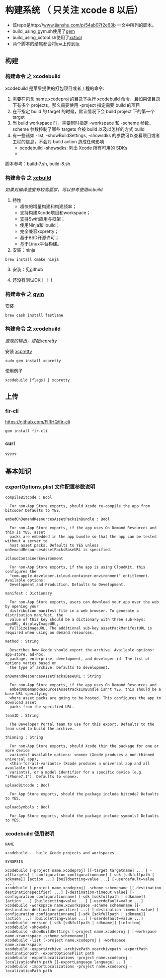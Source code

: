 # 构建系统 （ 只关注 xcode 8 以后）

* 该repo是http://www.jianshu.com/p/54ab07f2e63b 一文中所列的脚本。
* build_using_gym.sh使用了[gem](https://github.com/fastlane/fastlane)
* build_using_xctool.sh使用了[xctool](https://github.com/facebook/xctool)
* 两个脚本的结尾都会将ipa上传到[fir](https://github.com/FIRHQ/fir-cli)

## 构建

### 构建命令 之 xcodebuild

xcodebuild 是苹果提供的打包项目或者工程的命令:
1. 需要在包含 name.xcodeproj 的目录下执行 xcodebuild 命令，且如果该目录下有多个 projects，那么需要使用 -project 指定需要 build 的项目
2. 在不指定 build 的 target 的时候，默认情况下会 build project 下的第一个 target
3. 当 build workspace 时，需要同时指定 -workspace 和 -scheme 参数，scheme 参数控制了哪些 targets 会被 build 以及以怎样的方式 build
4. 有一些诸如 -list, -showBuildSettings, -showsdks 的参数可以查看项目或者工程的信息，不会对 build action 造成任何影响
	- xcodebuild -showsdks: 列出 Xcode 所有可用的 SDKs
	- 

脚本参考：build-7.sh, build-8.sh


### 构建命令 之 [xcbuild](https://github.com/facebook/xcbuild)

*如果对编译速度有较高要求，可以参考使用xcbuild*

1. 特性
	* 超快的增量构建和构建频率；
	* 支持构建Xcode项目和workspace；
	* 支持Swift应用与框架；
	* 使用Ninja和llbuild；
	* 完全兼容xcpretty；
	* 基于BSD开源许可；
	* 基于Linux平台构建。
2. 安装：ninja
```
brew install cmake ninja
```
3. 安装：见github

4. 还没有测试OK！！！


### 构建命令 之 [gym](https://github.com/fastlane/fastlane)

安装

```
brew cask install fastlane
```

### 构建命令 之 xcodebuild

*直观的输出，搭配xcpretty*

安装 [xcpretty](https://github.com/supermarin/xcpretty)
```
sudo gem install xcpretty
```

使用例子
```
xcodebuild [flags] | xcpretty
```

## 上传

### fir-cli

https://github.com/FIRHQ/fir-cli

```
gem install fir-cli
```

### curl


?????


## 基本知识

### exportOptions.plist 文件配置参数说明

```
compileBitcode : Bool

  For non-App Store exports, should Xcode re-compile the app from bitcode? Defaults to YES.

embedOnDemandResourcesAssetPacksInBundle : Bool

  For non-App Store exports, if the app uses On Demand Resources and this is YES, asset   
  packs are embedded in the app bundle so that the app can be tested without a server to   
  host asset packs. Defaults to YES unless onDemandResourcesAssetPacksBaseURL is specified.

iCloudContainerEnvironment

  For non-App Store exports, if the app is using CloudKit, this configures the   
  "com.apple.developer.icloud-container-environment" entitlement. Available options:   
  Development and Production. Defaults to Development.

manifest : Dictionary

  For non-App Store exports, users can download your app over the web by opening your   
  distribution manifest file in a web browser. To generate a distribution manifest, the   
  value of this key should be a dictionary with three sub-keys: appURL, displayImageURL,   
  fullSizeImageURL. The additional sub-key assetPackManifestURL is required when using on demand resources.

method : String

  Describes how Xcode should export the archive. Available options: app-store, ad-hoc,   
  package, enterprise, development, and developer-id. The list of options varies based on   
  the type of archive. Defaults to development.

onDemandResourcesAssetPacksBaseURL : String

  For non-App Store exports, if the app uses On Demand Resources and   
  embedOnDemandResourcesAssetPacksInBundle isn't YES, this should be a base URL specifying   
  where asset packs are going to be hosted. This configures the app to download asset   
  packs from the specified URL.

teamID : String

  The Developer Portal team to use for this export. Defaults to the team used to build the archive.

thinning : String

  For non-App Store exports, should Xcode thin the package for one or more device   
  variants? Available options: <none> (Xcode produces a non-thinned universal app),   
  <thin-for-all-variants> (Xcode produces a universal app and all available thinned   
  variants), or a model identifier for a specific device (e.g. "iPhone7,1"). Defaults to <none>.

uploadBitcode : Bool

  For App Store exports, should the package include bitcode? Defaults to YES.

uploadSymbols : Bool

  For App Store exports, should the package include symbols? Defaults to YES.
```

### xcodebuild 使用说明

```
NAME

xcodebuild -- build Xcode projects and workspaces

SYNOPSIS

xcodebuild [-project name.xcodeproj] [[-target targetname] ... | -alltargets] [-configuration configurationname] [-sdk [sdkfullpath | sdkname]] [action ...] [buildsetting=value ...] [-userdefault=value ...]
xcodebuild [-project name.xcodeproj] -scheme schemename [[-destination destinationspecifier] ...] [-destination-timeout value] [-configuration configurationname] [-sdk [sdkfullpath | sdkname]] [action ...] [buildsetting=value ...] [-userdefault=value ...]
xcodebuild -workspace name.xcworkspace -scheme schemename [[-destination destinationspecifier] ...] [-destination-timeout value] [-configuration configurationname] [-sdk [sdkfullpath | sdkname]] [action ...] [buildsetting=value ...] [-userdefault=value ...]
xcodebuild -version [-sdk [sdkfullpath | sdkname]] [infoitem]
xcodebuild -showsdks
xcodebuild -showBuildSettings [-project name.xcodeproj | [-workspace name.xcworkspace -scheme schemename]]
xcodebuild -list [-project name.xcodeproj | -workspace name.xcworkspace]
xcodebuild -exportArchive -archivePath xcarchivepath -exportPath destinationpath -exportOptionsPlist path
xcodebuild -exportLocalizations -project name.xcodeproj -localizationPath path [[-exportLanguage language] ...]
xcodebuild -importLocalizations -project name.xcodeproj -localizationPath path
```